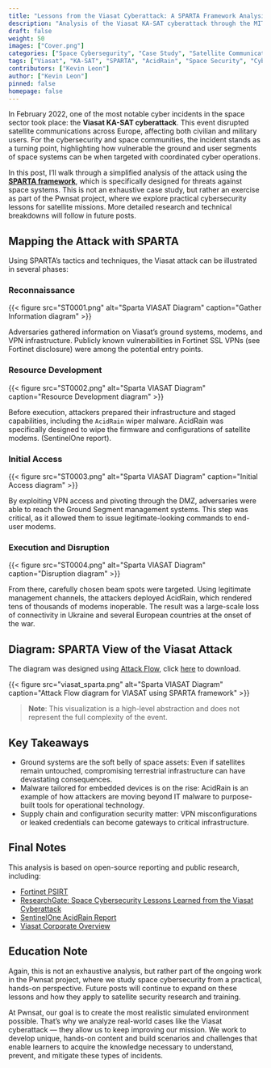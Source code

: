 ```yaml
---
title: "Lessons from the Viasat Cyberattack: A SPARTA Framework Analysis"
description: "Analysis of the Viasat KA-SAT cyberattack through the MITRE SPARTA framework. A case study that highlights vulnerabilities in the ground segment of satellite systems and the rise of tailored malware against space infrastructure."
draft: false
weight: 50
images: ["Cover.png"]
categories: ["Space Cybersegurity", "Case Study", "Satellite Communications", "SPARTA"]
tags: ["Viasat", "KA-SAT", "SPARTA", "AcidRain", "Space Security", "Cyberattack", "Ground Segment", "Satellite", "Pwnsat"]
contributors: ["Kevin Leon"]
author: ["Kevin Leon"]
pinned: false
homepage: false
---
```


In February 2022, one of the most notable cyber incidents in the space sector took place: the **Viasat KA-SAT cyberattack**. This event disrupted satellite communications across Europe, affecting both civilian and military users. For the cybersecurity and space communities, the incident stands as a turning point, highlighting how vulnerable the ground and user segments of space systems can be when targeted with coordinated cyber operations.

In this post, I’ll walk through a simplified analysis of the attack using the [**SPARTA framework**](https://sparta.aerospace.org/), which is specifically designed for threats against space systems. This is not an exhaustive case study, but rather an exercise as part of the Pwnsat project, where we explore practical cybersecurity lessons for satellite missions. More detailed research and technical breakdowns will follow in future posts.

## Mapping the Attack with SPARTA

Using SPARTA’s tactics and techniques, the Viasat attack can be illustrated in several phases:

### Reconnaissance

{{< figure src="ST0001.png" alt="Sparta VIASAT Diagram" caption="Gather Information diagram" >}}

Adversaries gathered information on Viasat’s ground systems, modems, and VPN infrastructure. Publicly known vulnerabilities in Fortinet SSL VPNs (see Fortinet disclosure) were among the potential entry points.

### Resource Development

{{< figure src="ST0002.png" alt="Sparta VIASAT Diagram" caption="Resource Development diagram" >}}

Before execution, attackers prepared their infrastructure and staged capabilities, including the `AcidRain` wiper malware. AcidRain was specifically designed to wipe the firmware and configurations of satellite modems. (SentinelOne report).

### Initial Access

{{< figure src="ST0003.png" alt="Sparta VIASAT Diagram" caption="Initial Access diagram" >}}

By exploiting VPN access and pivoting through the DMZ, adversaries were able to reach the Ground Segment management systems. This step was critical, as it allowed them to issue legitimate-looking commands to end-user modems.

### Execution and Disruption

{{< figure src="ST0004.png" alt="Sparta VIASAT Diagram" caption="Disruption diagram" >}}

From there, carefully chosen beam spots were targeted. Using legitimate management channels, the attackers deployed AcidRain, which rendered tens of thousands of modems inoperable. The result was a large-scale loss of connectivity in Ukraine and several European countries at the onset of the war.

## Diagram: SPARTA View of the Viasat Attack

The diagram was designed using [Attack Flow](https://github.com/center-for-threat-informed-defense/attack-flow), click [here](SPARTA_VIASAT.afb) to download.

{{< figure src="viasat_sparta.png" alt="Sparta VIASAT Diagram" caption="Attack Flow diagram for VIASAT using SPARTA framework" >}}

> **Note**: This visualization is a high-level abstraction and does not represent the full complexity of the event.

## Key Takeaways

- Ground systems are the soft belly of space assets: Even if satellites remain untouched, compromising terrestrial infrastructure can have devastating consequences.
- Malware tailored for embedded devices is on the rise: AcidRain is an example of how attackers are moving beyond IT malware to purpose-built tools for operational technology.
- Supply chain and configuration security matter: VPN misconfigurations or leaked credentials can become gateways to critical infrastructure.

## Final Notes

This analysis is based on open-source reporting and public research, including:
- [Fortinet PSIRT](https://www.fortinet.com/blog/psirt-blogs/malicious-actor-discloses-fortigate-ssl-vpn-credentials)
- [ResearchGate: Space Cybersecurity Lessons Learned from the Viasat Cyberattack](https://www.researchgate.net/publication/363558808_Space_Cybersecurity_Lessons_Learned_from_The_ViaSat_Cyberattack#pf8)
- [SentinelOne AcidRain Report](https://www.sentinelone.com/labs/acidrain-a-modem-wiper-rains-down-on-europe/)
- [Viasat Corporate Overview](https://www.viasat.com/perspectives/corporate/2022/ka-sat-network-cyber-attack-overview/)

## Education Note

Again, this is not an exhaustive analysis, but rather part of the ongoing work in the Pwnsat project, where we study space cybersecurity from a practical, hands-on perspective. Future posts will continue to expand on these lessons and how they apply to satellite security research and training.

At Pwnsat, our goal is to create the most realistic simulated environment possible. That’s why we analyze real-world cases like the Viasat cyberattack — they allow us to keep improving our mission. We work to develop unique, hands-on content and build scenarios and challenges that enable learners to acquire the knowledge necessary to understand, prevent, and mitigate these types of incidents.